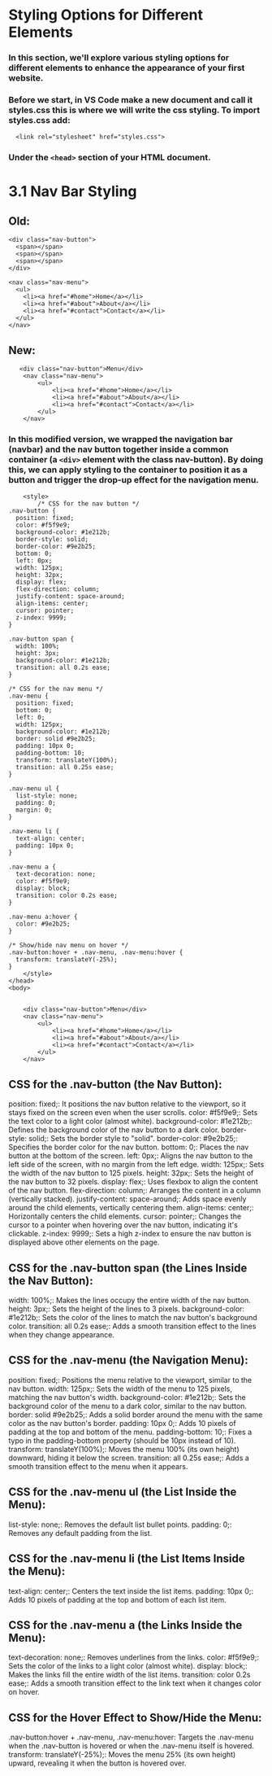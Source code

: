 # Styling Options for Different Elements

### In this section, we'll explore various styling options for different elements to enhance the appearance of your first website. 
### Before we start, in VS Code make a new document and call it styles.css this is where we will write the css styling. To import styles.css add:
```
  <link rel="stylesheet" href="styles.css">
```
### Under the ```<head>``` section of your HTML document.

# 3.1 Nav Bar Styling 
## Old:
```
<div class="nav-button">
  <span></span>
  <span></span>
  <span></span>
</div>

<nav class="nav-menu">
  <ul>
    <li><a href="#home">Home</a></li>
    <li><a href="#about">About</a></li>
    <li><a href="#contact">Contact</a></li>
  </ul>
</nav>
```
## New:
```   
   <div class="nav-button">Menu</div>
    <nav class="nav-menu">
        <ul>
            <li><a href="#home">Home</a></li>
            <li><a href="#about">About</a></li>
            <li><a href="#contact">Contact</a></li>
        </ul>
    </nav>
```
### In this modified version, we wrapped the navigation bar (navbar) and the nav button together inside a common container (a ```<div>``` element with the class nav-button). By doing this, we can apply styling to the container to position it as a button and trigger the drop-up effect for the navigation menu.
```
    <style>
        /* CSS for the nav button */
.nav-button {
  position: fixed;
  color: #f5f9e9;
  background-color: #1e212b;
  border-style: solid;
  border-color: #9e2b25;
  bottom: 0;
  left: 0px;
  width: 125px;
  height: 32px;
  display: flex;
  flex-direction: column;
  justify-content: space-around;
  align-items: center;
  cursor: pointer;
  z-index: 9999;
}

.nav-button span {
  width: 100%;
  height: 3px;
  background-color: #1e212b;
  transition: all 0.2s ease;
}

/* CSS for the nav menu */
.nav-menu {
  position: fixed;
  bottom: 0;
  left: 0;
  width: 125px;
  background-color: #1e212b;
  border: solid #9e2b25;
  padding: 10px 0;
  padding-bottom: 10;
  transform: translateY(100%);
  transition: all 0.25s ease;
}

.nav-menu ul {
  list-style: none;
  padding: 0;
  margin: 0;
}

.nav-menu li {
  text-align: center;
  padding: 10px 0;
}

.nav-menu a {
  text-decoration: none;
  color: #f5f9e9;
  display: block;
  transition: color 0.2s ease;
}

.nav-menu a:hover {
  color: #9e2b25;
}

/* Show/hide nav menu on hover */
.nav-button:hover + .nav-menu, .nav-menu:hover {
  transform: translateY(-25%);
}
    </style>
</head>
<body>


    <div class="nav-button">Menu</div>
    <nav class="nav-menu">
        <ul>
            <li><a href="#home">Home</a></li>
            <li><a href="#about">About</a></li>
            <li><a href="#contact">Contact</a></li>
        </ul>
    </nav>
```
## CSS for the .nav-button (the Nav Button):
position: fixed;: It positions the nav button relative to the viewport, so it stays fixed on the screen even when the user scrolls.
color: #f5f9e9;: Sets the text color to a light color (almost white).
background-color: #1e212b;: Defines the background color of the nav button to a dark color.
border-style: solid;: Sets the border style to "solid".
border-color: #9e2b25;: Specifies the border color for the nav button.
bottom: 0;: Places the nav button at the bottom of the screen.
left: 0px;: Aligns the nav button to the left side of the screen, with no margin from the left edge.
width: 125px;: Sets the width of the nav button to 125 pixels.
height: 32px;: Sets the height of the nav button to 32 pixels.
display: flex;: Uses flexbox to align the content of the nav button.
flex-direction: column;: Arranges the content in a column (vertically stacked).
justify-content: space-around;: Adds space evenly around the child elements, vertically centering them.
align-items: center;: Horizontally centers the child elements.
cursor: pointer;: Changes the cursor to a pointer when hovering over the nav button, indicating it's clickable.
z-index: 9999;: Sets a high z-index to ensure the nav button is displayed above other elements on the page.

## CSS for the .nav-button span (the Lines Inside the Nav Button):
width: 100%;: Makes the lines occupy the entire width of the nav button.
height: 3px;: Sets the height of the lines to 3 pixels.
background-color: #1e212b;: Sets the color of the lines to match the nav button's background color.
transition: all 0.2s ease;: Adds a smooth transition effect to the lines when they change appearance.

## CSS for the .nav-menu (the Navigation Menu):
position: fixed;: Positions the menu relative to the viewport, similar to the nav button.
width: 125px;: Sets the width of the menu to 125 pixels, matching the nav button's width.
background-color: #1e212b;: Sets the background color of the menu to a dark color, similar to the nav button.
border: solid #9e2b25;: Adds a solid border around the menu with the same color as the nav button's border.
padding: 10px 0;: Adds 10 pixels of padding at the top and bottom of the menu.
padding-bottom: 10;: Fixes a typo in the padding-bottom property (should be 10px instead of 10).
transform: translateY(100%);: Moves the menu 100% (its own height) downward, hiding it below the screen.
transition: all 0.25s ease;: Adds a smooth transition effect to the menu when it appears.

## CSS for the .nav-menu ul (the List Inside the Menu):
list-style: none;: Removes the default list bullet points.
padding: 0;: Removes any default padding from the list.

## CSS for the .nav-menu li (the List Items Inside the Menu):
text-align: center;: Centers the text inside the list items.
padding: 10px 0;: Adds 10 pixels of padding at the top and bottom of each list item.

## CSS for the .nav-menu a (the Links Inside the Menu):
text-decoration: none;: Removes underlines from the links.
color: #f5f9e9;: Sets the color of the links to a light color (almost white).
display: block;: Makes the links fill the entire width of the list items.
transition: color 0.2s ease;: Adds a smooth transition effect to the link text when it changes color on hover.

## CSS for the Hover Effect to Show/Hide the Menu:
.nav-button:hover + .nav-menu, .nav-menu:hover: Targets the .nav-menu when the .nav-button is hovered or when the .nav-menu itself is hovered.
transform: translateY(-25%);: Moves the menu 25% (its own height) upward, revealing it when the button is hovered over.
